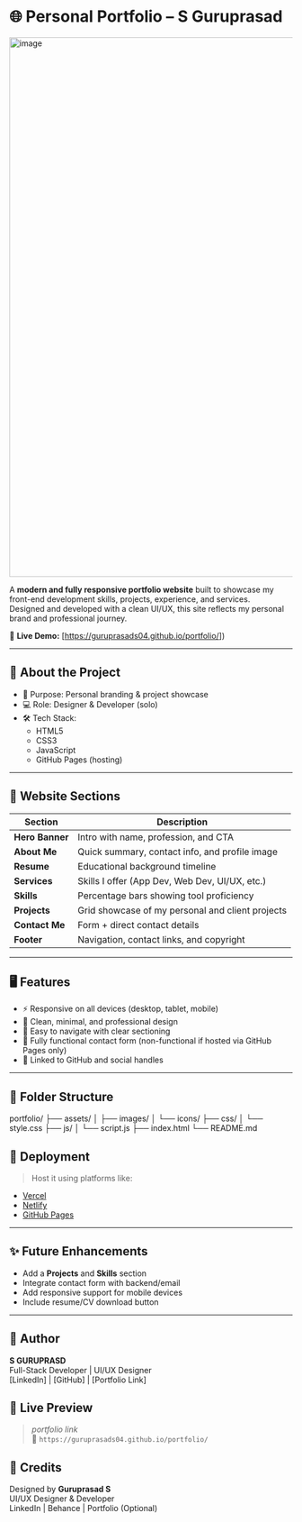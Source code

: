 # 🌐 Personal Portfolio – S Guruprasad

<img width="1625" height="958" alt="image" src="https://github.com/user-attachments/assets/eca4a2f7-97df-4ae9-9a6a-3c7ffc7f2557" />


A **modern and fully responsive portfolio website** built to showcase my front-end development skills, projects, experience, and services.  
Designed and developed with a clean UI/UX, this site reflects my personal brand and professional journey.

🚀 **Live Demo:** [https://guruprasads04.github.io/portfolio/])

---

## 📌 About the Project

- 🎯 Purpose: Personal branding & project showcase  
- 💻 Role: Designer & Developer (solo)  
- 🛠 Tech Stack:  
  - HTML5  
  - CSS3  
  - JavaScript  
  - GitHub Pages (hosting)

---

## 🧩 Website Sections

| Section        | Description |
|----------------|-------------|
| **Hero Banner** | Intro with name, profession, and CTA |
| **About Me**   | Quick summary, contact info, and profile image |
| **Resume**     | Educational background timeline |
| **Services**   | Skills I offer (App Dev, Web Dev, UI/UX, etc.) |
| **Skills**     | Percentage bars showing tool proficiency |
| **Projects**   | Grid showcase of my personal and client projects |
| **Contact Me** | Form + direct contact details |
| **Footer**     | Navigation, contact links, and copyright |

---

## 🖥️ Features

- ⚡ Responsive on all devices (desktop, tablet, mobile)
- 🎨 Clean, minimal, and professional design
- 🧠 Easy to navigate with clear sectioning
- 📇 Fully functional contact form (non-functional if hosted via GitHub Pages only)
- 🔗 Linked to GitHub and social handles

---

## 📂 Folder Structure
portfolio/
├── assets/
│   ├── images/
│   └── icons/
├── css/
│   └── style.css
├── js/
│   └── script.js
├── index.html
└── README.md

## 📎 Deployment

> Host it using platforms like:
- [Vercel](https://vercel.com/)
- [Netlify](https://netlify.com/)
- [GitHub Pages](https://pages.github.com/)

---

## ✨ Future Enhancements

- Add a **Projects** and **Skills** section
- Integrate contact form with backend/email
- Add responsive support for mobile devices
- Include resume/CV download button

---

## 🙌 Author

**S GURUPRASD**  
Full-Stack Developer | UI/UX Designer  
[LinkedIn] | [GitHub] | [Portfolio Link]


## 📌 Live Preview

> _portfolio link_  
🔗 `https://guruprasads04.github.io/portfolio/`
## 🙌 Credits

Designed by **Guruprasad S**  
UI/UX Designer & Developer  
LinkedIn | Behance | Portfolio (Optional)
